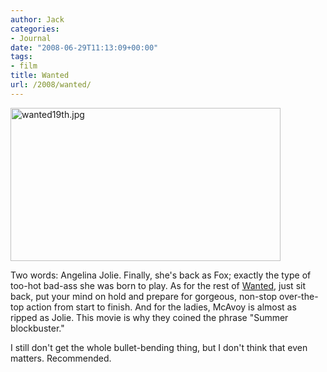 ```yaml
---
author: Jack
categories:
- Journal
date: "2008-06-29T11:13:09+00:00"
tags:
- film
title: Wanted
url: /2008/wanted/
---
```


<img src="/files/wanted19th.jpg" alt="wanted19th.jpg" border="0" width="432" height="245" />

Two words: Angelina Jolie. Finally, she's back as Fox; exactly the type of too-hot bad-ass she was born to play. As for the rest of [Wanted][1], just sit back, put your mind on hold and prepare for gorgeous, non-stop over-the-top action from start to finish. And for the ladies, McAvoy is almost as ripped as Jolie. This movie is why they coined the phrase "Summer blockbuster."

I still don't get the whole bullet-bending thing, but I don't think that even matters. Recommended.

 [1]: http://www.rottentomatoes.com/m/wanted/
